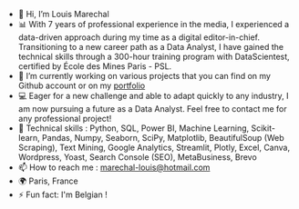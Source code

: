 - 👋 Hi, I’m Louis Marechal
- 📊 With 7 years of professional experience in the media, I experienced a data-driven approach during my time as a digital editor-in-chief.
<br />Transitioning to a new career path as a Data Analyst, I have gained the technical skills through a 300-hour training program with DataScientest, certified by École des Mines Paris - PSL.
- 👀 I’m currently working on various projects that you can find on my Github account or on my <a href="https://louis-marechal.github.io" target="_blank">portfolio</a>
- 💻 Eager for a new challenge and able to adapt quickly to any industry, I am now pursuing a future as a Data Analyst. Feel free to contact me for any professional project!
- 🔧 Technical skills : Python, SQL, Power BI, Machine Learning, Scikit-learn, Pandas, Numpy, Seaborn, SciPy, Matplotlib, BeautifulSoup (Web Scraping), Text Mining, Google Analytics, Streamlit, Plotly, Excel, Canva, Wordpress, Yoast, Search Console (SEO), MetaBusiness, Brevo
- 📫 How to reach me : [marechal-louis@hotmail.com](mailto:marechal-louis@hotmail.com)
- 🌍 Paris, France
- ⚡ Fun fact: I'm Belgian !

<!---
louis-marechal/louis-marechal is a ✨ special ✨ repository because its `README.md` (this file) appears on your GitHub profile.
You can click the Preview link to take a look at your changes.
--->
